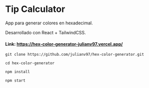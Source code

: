 # Tip Calculator

App para generar colores en hexadecimal.

Desarrollado con React + TailwindCSS.

#### Link: https://hex-color-generator-julianv97.vercel.app/

```
git clone https://github.com/julianv97/hex-color-generator.git

cd hex-color-generator

npm install

npm start
```